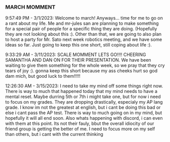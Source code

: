 ### MARCH MOMMENT

9:57:49 PM - 3/1/2023: Welcome to march! Anyways... time for me to go on a rant about my life. Me and mr-jules san are planning to make something for a special pair of people for a specific thing they are doing. (Hopefully they are not looking about this :\). Other than that, we are going to also plan to host a party for Mr. Sato next week robotics meeting, and we have some ideas so far. Just going to keep this one short, still coping about life :).

9:33:29 AM - 3/11/2023: SCALE MOMMENT LETS GO!!!! CHEERING SAMANTHA AND DAN ON FOR THEIR PRESENTATION. We have been waiting to give them something for the whole week, so we pray that they cry tears of joy :). gonna keep this short because my ass cheeks hurt so god dam mich, but good luck to them!!!!!

12:26:30 AM - 3/15/2023: I need to take my mind off some things right now. There is way to much that happened today that my mind needs to have a mental reset. Maybe durring 5th or 7th i might take one, but for now i need to focus on my grades. They are dropping drastically, especialy my AP lang grade. I know im not the greatest at english, but i cant be doing this bad or else i cant pass the AP test. There is way to much going on in my mind, but hopefully it will all end soon. Also whats happening with discord, i can even with them at this point. Its not their fauly, bbut the overall idiocity of our friend group is getting the better of me. I need to focus more on my self than others, but i cant with the current thinking
